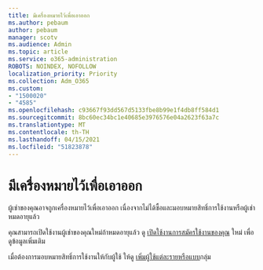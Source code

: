 ```yaml
---
title: มีเครื่องหมายไว้เพื่อเอาออก
ms.author: pebaum
author: pebaum
manager: scotv
ms.audience: Admin
ms.topic: article
ms.service: o365-administration
ROBOTS: NOINDEX, NOFOLLOW
localization_priority: Priority
ms.collection: Adm_O365
ms.custom:
- "1500020"
- "4585"
ms.openlocfilehash: c93667f93dd567d5133fbe8b99e1f4db8ff584d1
ms.sourcegitcommit: 8bc60ec34bc1e40685e3976576e04a2623f63a7c
ms.translationtype: MT
ms.contentlocale: th-TH
ms.lasthandoff: 04/15/2021
ms.locfileid: "51823878"
---
```

# <a name="marked-for-removal"></a>มีเครื่องหมายไว้เพื่อเอาออก

ผู้เช่าของคุณอาจถูกเครื่องหมายไว้เพื่อเอาออก เนื่องจากไม่ได้ซื้อและมอบหมายสิทธิ์การใช้งานหรือผู้เช่าหมดอายุแล้ว 

คุณสามารถเปิดใช้งานผู้เช่าของคุณใหม่ถ้าหมดอายุแล้ว ดู [เปิดใช้งานการสมัครใช้งานของคุณ](https://docs.microsoft.com/microsoft-365/commerce/subscriptions/reactivate-your-subscription?view=o365-worldwide) ใหม่ เพื่อดูข้อมูลเพิ่มเติม

เมื่อต้องการมอบหมายสิทธิ์การใช้งานให้กับผู้ใช้ ให้ดู [เพิ่มผู้ใช้แต่ละรายหรือแบบ](https://support.office.com/article/Assign-or-remove-licenses-for-Office-365-for-business-997596b5-4173-4627-b915-36abac6786dc)กลุ่ม
